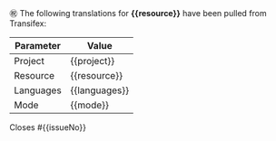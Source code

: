 :congratulations: The following translations for **{{resource}}** have been pulled from Transifex:

| Parameter | Value         |
| --------- | ------------- |
| Project   | {{project}}   |
| Resource  | {{resource}}  |
| Languages | {{languages}} |
| Mode      | {{mode}}      |

Closes #{{issueNo}}
